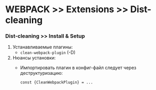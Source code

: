 # WEBPACK >> Extensions >> Dist-cleaning

### Dist-cleaning >> Install & Setup
1. Устанавливаемые плагины: 
    - `clean-webpack-plugin` (-D)
1. Нюансы установки:  
    - Импортировать плагин в конфиг-файл следует через деструктуризацию:

      ```
      const {CleanWebpackPlugin} = ...
      ```